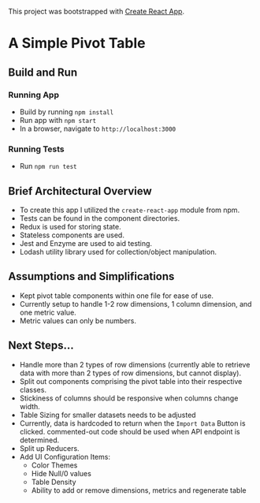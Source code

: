 This project was bootstrapped with [Create React App](https://github.com/facebookincubator/create-react-app).

# A Simple Pivot Table
## Build and Run
### Running App
- Build by running ```npm install```
- Run app with ```npm start```
- In a browser, navigate to ```http://localhost:3000```

### Running Tests
- Run ```npm run test```

## Brief Architectural Overview
- To create this app I utilized the `create-react-app` module from npm.
- Tests can be found in the component directories.
- Redux is used for storing state.
- Stateless components are used.
- Jest and Enzyme are used to aid testing.
- Lodash utility library used for collection/object manipulation.

## Assumptions and Simplifications
- Kept pivot table components within one file for ease of use.
- Currently setup to handle 1-2 row dimensions, 1 column dimension, and one metric value.
- Metric values can only be numbers.

## Next Steps...
- Handle more than 2 types of row dimensions (currently able to retrieve data with more than 2 types of row dimensions, but cannot display).
- Split out components comprising the pivot table into their respective classes.
- Stickiness of columns should be responsive when columns change width.
- Table Sizing for smaller datasets needs to be adjusted
- Currently, data is hardcoded to return when the `Import Data` Button is clicked. commented-out code should be used when API endpoint is determined.
- Split up Reducers.
- Add UI Configuration Items:
  - Color Themes
  - Hide Null/0 values
  - Table Density
  - Ability to add or remove dimensions, metrics and regenerate table
